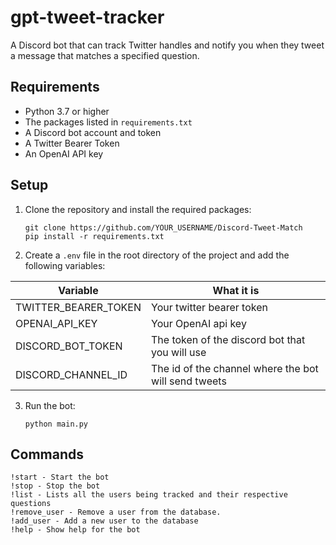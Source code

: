 # gpt-tweet-tracker

A Discord bot that can track Twitter handles and notify you when they tweet a message that matches a specified question.

## Requirements

- Python 3.7 or higher
- The packages listed in `requirements.txt`
- A Discord bot account and token
- A Twitter Bearer Token
- An OpenAI API key

## Setup

1. Clone the repository and install the required packages:
	```
	git clone https://github.com/YOUR_USERNAME/Discord-Tweet-Match
	pip install -r requirements.txt
	```

	
2. Create a `.env` file in the root directory of the project and add the following variables:

| Variable                  | What it is                                                            |
| ------------------------- | ----------------------------------------------------------------------|
| TWITTER_BEARER_TOKEN      | Your  twitter bearer token                        |
| OPENAI_API_KEY       | Your  OpenAI api key                                                |
| DISCORD_BOT_TOKEN | The token of the discord bot that you will use           |
| DISCORD_CHANNEL_ID  | The id of the channel where the bot will send tweets                                        |
	
	
3. Run the bot:
	```
	python main.py
	```

## Commands
```
!start - Start the bot
!stop - Stop the bot
!list - Lists all the users being tracked and their respective questions
!remove_user - Remove a user from the database.
!add_user - Add a new user to the database
!help - Show help for the bot
```
